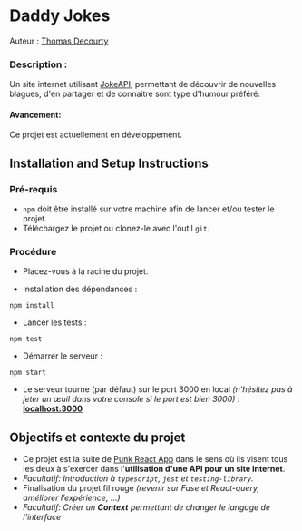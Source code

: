 # Daddy Jokes
Auteur : [Thomas Decourty](https://github.com/tdecourt)

### Description :
Un site internet utilisant [JokeAPI](https://sv443.net/jokeapi/v2/), permettant de découvrir de nouvelles blagues, d'en partager et de connaitre sont type d'humour préféré.

#### Avancement:
Ce projet est actuellement en développement.

## Installation and Setup Instructions

### Pré-requis
- `npm` doit être installé sur votre machine afin de lancer et/ou tester le projet.
- Téléchargez le projet ou clonez-le avec l'outil `git`.

### Procédure
- Placez-vous à la racine du projet.

- Installation des dépendances : 
```
npm install
```
- Lancer les tests :
```
npm test
``` 
- Démarrer le serveur :
```
npm start
``` 
- Le serveur tourne (par défaut) sur le port 3000 en local *(n'hésitez pas à jeter un œuil dans votre console si le port est bien 3000)* : [**localhost:3000**](http://localhost:3000)

## Objectifs et contexte du projet
- Ce projet est la suite de [Punk React App](https://github.com/tdecourt/Punk-React-App) dans le sens où ils visent tous les deux à s'exercer dans l'**utilisation d'une API pour un site internet**.
- *Facultatif: Introduction à `typescript`, `jest` et `testing-library`.*
- Finalisation du projet fil rouge *(revenir sur Fuse et React-query, améliorer l’expérience, …)*
- *Facultatif: Créer un **Context** permettant de changer le langage de l’interface*
